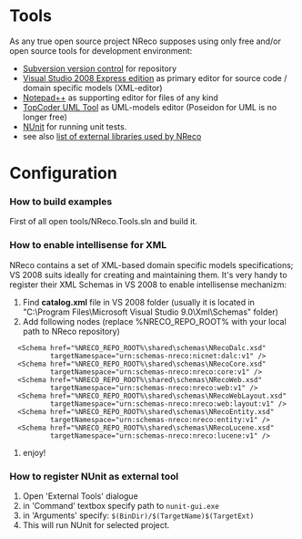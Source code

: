 # Tools #
As any true open source project NReco supposes using only free and/or open source tools for development environment:
  * [Subversion version control](http://subversion.tigris.org/) for repository
  * [Visual Studio 2008 Express edition](http://www.microsoft.com/exPress/download/) as primary editor for source code / domain specific models (XML-editor)
  * [Notepad++](http://notepad-plus.sourceforge.net/) as supporting editor for files of any kind
  * [TopCoder UML Tool](http://www.topcoder.com/wiki/display/tc/TopCoder+UML+Tool) as UML-models editor (Poseidon for UML is no longer free)
  * [NUnit](http://www.nunit.org) for running unit tests.
  * see also [list of external libraries used by NReco](ExternalLibs.md)

# Configuration #
### How to build examples ###
First of all open tools/NReco.Tools.sln and build it.

### How to enable intellisense for XML ###
NReco contains a set of XML-based domain specific models specifications; VS 2008 suits ideally for creating and maintaining them. It's very handy to register their XML Schemas in VS 2008 to enable intellisense mechanizm:
  1. Find **catalog.xml** file in VS 2008 folder (usually it is located in "C:\Program Files\Microsoft Visual Studio 9.0\Xml\Schemas\" folder)
  1. Add following nodes (replace %NRECO\_REPO\_ROOT% with your local path to NReco repository)
```
  <Schema href="%NRECO_REPO_ROOT%\shared\schemas\NRecoDalc.xsd" 
          targetNamespace="urn:schemas-nreco:nicnet:dalc:v1" />
  <Schema href="%NRECO_REPO_ROOT%\shared\schemas\NRecoCore.xsd" 
          targetNamespace="urn:schemas-nreco:nreco:core:v1" />
  <Schema href="%NRECO_REPO_ROOT%\shared\schemas\NRecoWeb.xsd" 
          targetNamespace="urn:schemas-nreco:nreco:web:v1" />
  <Schema href="%NRECO_REPO_ROOT%\shared\schemas\NRecoWebLayout.xsd" 
          targetNamespace="urn:schemas-nreco:nreco:web:layout:v1" />
  <Schema href="%NRECO_REPO_ROOT%\shared\schemas\NRecoEntity.xsd" 
          targetNamespace="urn:schemas-nreco:nreco:entity:v1" />
  <Schema href="%NRECO_REPO_ROOT%\shared\schemas\NRecoLucene.xsd" 
          targetNamespace="urn:schemas-nreco:nreco:lucene:v1" />
```
  1. enjoy!

### How to register NUnit as external tool ###
  1. Open 'External Tools' dialogue
  1. in 'Command' textbox specify path to `nunit-gui.exe`
  1. in 'Arguments' specify: `$(BinDir)/$(TargetName)$(TargetExt)`
  1. This will run NUnit for selected project.